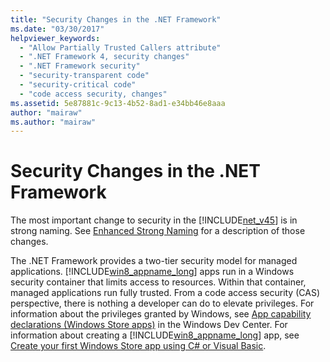 ```yaml
---
title: "Security Changes in the .NET Framework"
ms.date: "03/30/2017"
helpviewer_keywords: 
  - "Allow Partially Trusted Callers attribute"
  - ".NET Framework 4, security changes"
  - ".NET Framework security"
  - "security-transparent code"
  - "security-critical code"
  - "code access security, changes"
ms.assetid: 5e87881c-9c13-4b52-8ad1-e34bb46e8aaa
author: "mairaw"
ms.author: "mairaw"
---
```

# Security Changes in the .NET Framework
The most important change to security in the [!INCLUDE[net_v45](../../../includes/net-v45-md.md)] is in strong naming. See [Enhanced Strong Naming](../../../docs/framework/app-domains/enhanced-strong-naming.md) for a description of those changes.  
  
 The .NET Framework provides a two-tier security model for managed applications. [!INCLUDE[win8_appname_long](../../../includes/win8-appname-long-md.md)] apps run in a Windows security container that limits access to resources. Within that container, managed applications run fully trusted. From a code access security (CAS) perspective, there is nothing a developer can do to elevate privileges. For information about the privileges granted by Windows, see [App capability declarations (Windows Store apps)](https://go.microsoft.com/fwlink/?LinkId=230436) in the Windows Dev Center. For information about creating a [!INCLUDE[win8_appname_long](../../../includes/win8-appname-long-md.md)] app, see [Create your first Windows Store app using C# or Visual Basic](https://go.microsoft.com/fwlink/?LinkId=230461).
